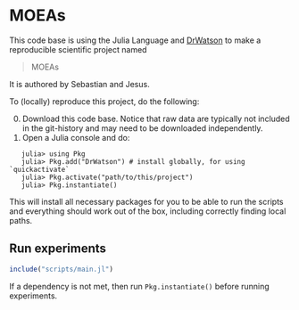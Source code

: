 # MOEAs

This code base is using the Julia Language and [DrWatson](https://juliadynamics.github.io/DrWatson.jl/stable/)
to make a reproducible scientific project named
> MOEAs

It is authored by Sebastian and Jesus.

To (locally) reproduce this project, do the following:

0. Download this code base. Notice that raw data are typically not included in the
   git-history and may need to be downloaded independently.
1. Open a Julia console and do:

```
   julia> using Pkg
   julia> Pkg.add("DrWatson") # install globally, for using `quickactivate`
   julia> Pkg.activate("path/to/this/project")
   julia> Pkg.instantiate()
```

This will install all necessary packages for you to be able to run the scripts and
everything should work out of the box, including correctly finding local paths.

## Run experiments

```julia
include("scripts/main.jl")
```

If a dependency is not met, then run `Pkg.instantiate()` before running experiments.
